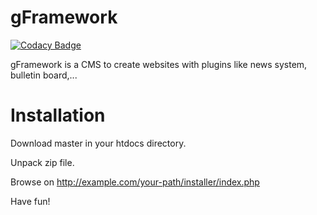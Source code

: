 gFramework
==========


[![Codacy Badge](https://api.codacy.com/project/badge/Grade/9434bf0a7a694b6cbb034843f4c17613)](https://www.codacy.com/app/alexander_6/gFramework?utm_source=github.com&utm_medium=referral&utm_content=gruessung/gFramework&utm_campaign=badger)

gFramework is a CMS to create websites with plugins like news system, bulletin board,...

Installation
============

Download master in your htdocs directory.

Unpack zip file.

Browse on http://example.com/your-path/installer/index.php


Have fun!
